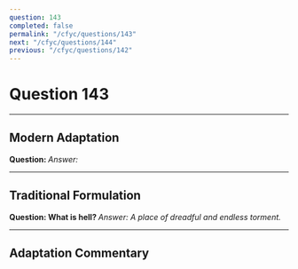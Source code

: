 ```yaml
---
question: 143
completed: false
permalink: "/cfyc/questions/143"
next: "/cfyc/questions/144"
previous: "/cfyc/questions/142"
---
```

# Question 143
---
## Modern Adaptation
<strong>
    Question:
</strong>

<em>
    Answer:
</em>

---
## Traditional Formulation
<strong>
    Question: What is hell?
</strong>

<em>
    Answer: A place of dreadful and endless torment.
</em>

---
## Adaptation Commentary
